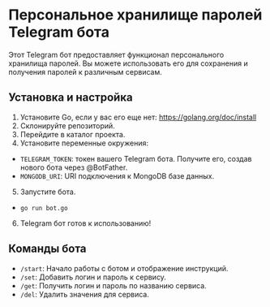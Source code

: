 # Персональное хранилище паролей Telegram бота

Этот Telegram бот предоставляет функционал персонального хранилища паролей. Вы можете использовать его для сохранения и получения паролей к различным сервисам.

## Установка и настройка

1. Установите Go, если у вас его еще нет: https://golang.org/doc/install
2. Склонируйте репозиторий.
3. Перейдите в каталог проекта.
4. Установите переменные окружения:
- `TELEGRAM_TOKEN`: токен вашего Telegram бота. Получите его, создав нового бота через @BotFather.
- `MONGODB_URI`: URI подключения к MongoDB базе данных.
5. Запустите бота.
- `go run bot.go`
6. Telegram бот готов к использованию!

## Команды бота

- `/start`: Начало работы с ботом и отображение инструкций.
- `/set`: Добавить логин и пароль к сервису.
- `/get`: Получить логин и пароль по названию сервиса.
- `/del`: Удалить значения для сервиса.




